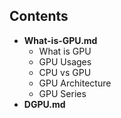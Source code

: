 ## Contents
- **What-is-GPU.md**
  - What is GPU
  - GPU Usages
  - CPU vs GPU
  - GPU Architecture
  - GPU Series
- **DGPU.md**  
